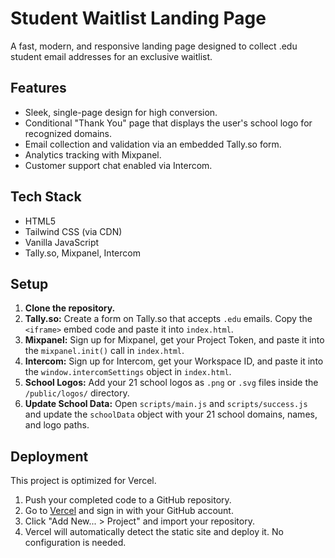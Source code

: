 # Student Waitlist Landing Page

A fast, modern, and responsive landing page designed to collect .edu student email addresses for an exclusive waitlist.

## Features

- Sleek, single-page design for high conversion.
- Conditional "Thank You" page that displays the user's school logo for recognized domains.
- Email collection and validation via an embedded Tally.so form.
- Analytics tracking with Mixpanel.
- Customer support chat enabled via Intercom.

## Tech Stack

- HTML5
- Tailwind CSS (via CDN)
- Vanilla JavaScript
- Tally.so, Mixpanel, Intercom

## Setup

1.  **Clone the repository.**
2.  **Tally.so:** Create a form on Tally.so that accepts `.edu` emails. Copy the `<iframe>` embed code and paste it into `index.html`.
3.  **Mixpanel:** Sign up for Mixpanel, get your Project Token, and paste it into the `mixpanel.init()` call in `index.html`.
4.  **Intercom:** Sign up for Intercom, get your Workspace ID, and paste it into the `window.intercomSettings` object in `index.html`.
5.  **School Logos:** Add your 21 school logos as `.png` or `.svg` files inside the `/public/logos/` directory.
6.  **Update School Data:** Open `scripts/main.js` and `scripts/success.js` and update the `schoolData` object with your 21 school domains, names, and logo paths.

## Deployment

This project is optimized for Vercel.

1.  Push your completed code to a GitHub repository.
2.  Go to [Vercel](https://vercel.com) and sign in with your GitHub account.
3.  Click "Add New... > Project" and import your repository.
4.  Vercel will automatically detect the static site and deploy it. No configuration is needed.